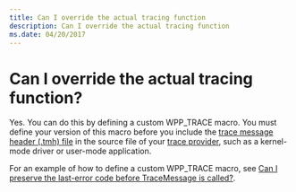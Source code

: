 ```yaml
---
title: Can I override the actual tracing function
description: Can I override the actual tracing function
ms.date: 04/20/2017
---
```


# Can I override the actual tracing function?


Yes. You can do this by defining a custom WPP\_TRACE macro. You must define your version of this macro before you include the [trace message header (.tmh) file](trace-message-header-file.md) in the source file of your [trace provider](trace-provider.md), such as a kernel-mode driver or user-mode application.

For an example of how to define a custom WPP\_TRACE macro, see [Can I preserve the last-error code before TraceMessage is called?](can-i-preserve-the-last-error-code-before-tracemessage-is-called-.md).

